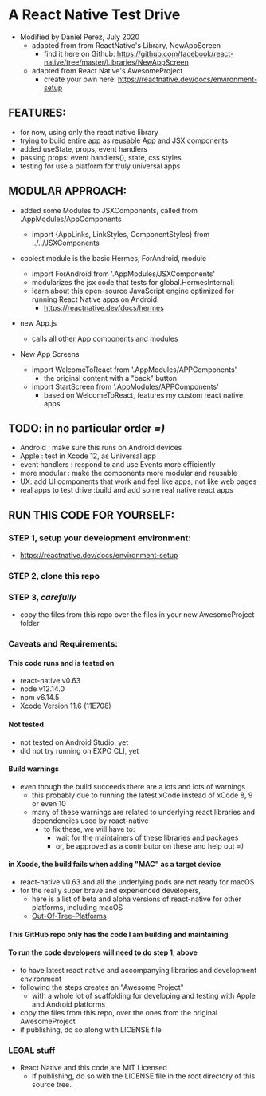 # A React Native Test Drive
- Modified by Daniel Perez, July 2020
  - adapted from from ReactNative's Library, NewAppScreen
    - find it here on Github: https://github.com/facebook/react-native/tree/master/Libraries/NewAppScreen
  - adapted from React Native's AwesomeProject
    - create your own here:  https://reactnative.dev/docs/environment-setup

## FEATURES:
  - for now, using only the react native library
  - trying to build entire app as reusable App and JSX components
  - added useState, props, event handlers
  - passing props: event handlers(), state, css styles
  - testing for use a platform for truly universal apps

## MODULAR APPROACH:
  - added some Modules to JSXComponents, called from .AppModules/AppComponents
    - import {AppLinks, LinkStyles, ComponentStyles} from ../../JSXComponents

  - coolest module is the basic Hermes, ForAndroid, module
    - import ForAndroid from '.AppModules/JSXComponents'
    - modularizes the jsx code that tests for global.HermesInternal:
    - learn about this open-source JavaScript engine optimized for running React Native apps on Android.
      - https://reactnative.dev/docs/hermes


  - new App.js
    - calls all other App components and modules

  - New App Screens
    - import WelcomeToReact from '.AppModules/APPComponents'
      - the original content with a "back" button
    - import StartScreen from '.AppModules/APPComponents'
      - based on WelcomeToReact, features my custom react native apps

## TODO: in no particular order *=)*
  - Android : make sure this runs on Android devices
  - Apple : test in Xcode 12, as Universal app
  - event handlers : respond to and use Events more efficiently
  - more modular : make the components more modular and reusable
  - UX: add UI components that work and feel like apps, not like web pages
  - real apps to test drive :build and add some real native react apps

## RUN THIS CODE FOR YOURSELF:

### STEP 1, setup your development environment:
  - https://reactnative.dev/docs/environment-setup  

### STEP 2, clone this repo

### STEP 3, *carefully*
  - copy the files from this repo over the files in your new AwesomeProject folder

### Caveats and Requirements:

#### This code runs and is tested on
  - react-native v0.63
  - node v12.14.0
  - npm v6.14.5
  - Xcode Version 11.6 (11E708)

#### Not tested
  - not tested on Android Studio, yet
  - did not try running on EXPO CLI, yet

#### Build warnings
  - even though the build succeeds there are a lots and lots of warnings
    - this probably due to running the latest xCode instead of xCode 8, 9 or even 10
    - many of these warnings are related to underlying react libraries and dependencies used by react-native
      - to fix these, we will have to:
        - wait for the maintainers of these libraries and packages
        - or, be approved as a contributor on these and help out *=)*

#### in Xcode, the build fails when adding "MAC" as a target device
  - react-native v0.63 and all the underlying pods are not ready for macOS
  - for the really super brave and experienced developers,
    - here is a list of beta and alpha versions of react-native for other platforms, including macOS
    - [Out-Of-Tree-Platforms](https://reactnative.dev/docs/out-of-tree-platforms#docsNav)

#### This GitHub repo only has the code I am building and maintaining

#### To run the code developers will need to do step 1, above
  - to have latest react native and accompanying libraries and development environment
  - following the steps creates an "Awesome Project"
    - with a whole lot of scaffolding for developing and testing with Apple and Android platforms
  - copy the files from this repo, over the ones from the original AwesomeProject
  - if publishing, do so along with LICENSE file

### LEGAL stuff
  - React Native and this code are MIT Licensed
    - If publishing, do so with the LICENSE file in the root directory of this source tree.
